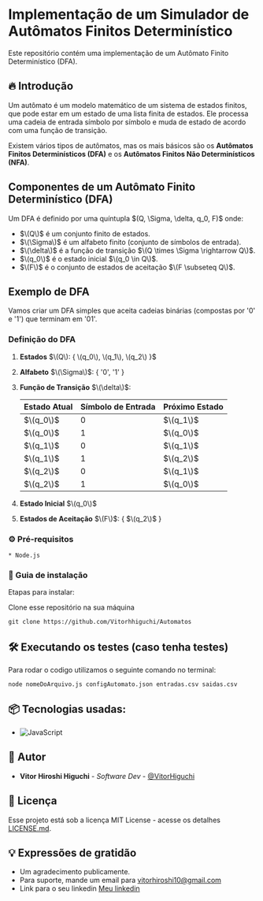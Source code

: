 
# Implementação de um Simulador de Autômatos Finitos Determinístico

Este repositório contém uma implementação de um Autômato Finito Determinístico (DFA).

## 🔥 Introdução

Um autômato é um modelo matemático de um sistema de estados finitos, que pode estar em um estado de uma lista finita de estados. Ele processa uma cadeia de entrada símbolo por símbolo e muda de estado de acordo com uma função de transição.

Existem vários tipos de autômatos, mas os mais básicos são os **Autômatos Finitos Determinísticos (DFA)** e os **Autômatos Finitos Não Determinísticos (NFA)**.

## Componentes de um Autômato Finito Determinístico (DFA)

Um DFA é definido por uma quíntupla $\(Q, \Sigma, \delta, q_0, F)\$ onde:

- $\(Q\)$ é um conjunto finito de estados.
- $\(\Sigma\)$ é um alfabeto finito (conjunto de símbolos de entrada).
- $\(\delta\)$ é a função de transição $\(Q \times \Sigma \rightarrow Q\)$.
- $\(q_0\)$ é o estado inicial $\(q_0 \in Q\)$.
- $\(F\)$ é o conjunto de estados de aceitação $\(F \subseteq Q\)$.

## Exemplo de DFA

Vamos criar um DFA simples que aceita cadeias binárias (compostas por '0' e '1') que terminam em '01'.

### Definição do DFA

1. **Estados** $\(Q\): { \(q_0\), \(q_1\), \(q_2\) }$
2. **Alfabeto** $\(\Sigma\)$: { '0', '1' }
3. **Função de Transição** $\(\delta\)$:

   | Estado Atual | Símbolo de Entrada | Próximo Estado |
   |--------------|--------------------|----------------|
   | $\(q_0\)$      | 0                  | $\(q_1\)$        |
   | $\(q_0\)$      | 1                  | $\(q_0\)$        |
   | $\(q_1\)$      | 0                  | $\(q_1\)$        |
   | $\(q_1\)$      | 1                  | $\(q_2\)$        |
   | $\(q_2\)$      | 0                  | $\(q_1\)$        |
   | $\(q_2\)$      | 1                  | $\(q_0\)$        |

4. **Estado Inicial** $\(q_0\)$
5. **Estados de Aceitação** $\(F\)$: { $\(q_2\)$ }

### ⚙️ Pré-requisitos

```
* Node.js
```

### 🔨 Guia de instalação

Etapas para instalar:

Clone esse repositório na sua máquina
```
git clone https://github.com/Vitorhhiguchi/Automatos
```

## 🛠️ Executando os testes (caso tenha testes)

Para rodar o codigo utilizamos o seguinte comando no terminal:

```
node nomeDoArquivo.js configAutomato.json entradas.csv saidas.csv
```

## 📦 Tecnologias usadas:

* ![JavaScript](https://img.shields.io/badge/javascript-%23323330.svg?style=for-the-badge&logo=javascript&logoColor=%23F7DF1E)

## 👷 Autor

* **Vitor Hiroshi Higuchi** - *Software Dev* - [@VitorHiguchi](https://github.com/Vitorhhiguchi)

## 📄 Licença

Esse projeto está sob a licença MIT License - acesse os detalhes [LICENSE.md](https://choosealicense.com/licenses/mit/).

## 💡 Expressões de gratidão

* Um agradecimento publicamente.
* Para suporte, mande um email para vitorhiroshi10@gmail.com
* Link para o seu linkedin [Meu linkedin](https://www.linkedin.com/in/vitor-hiroshi-higuchi-b0918b270/)